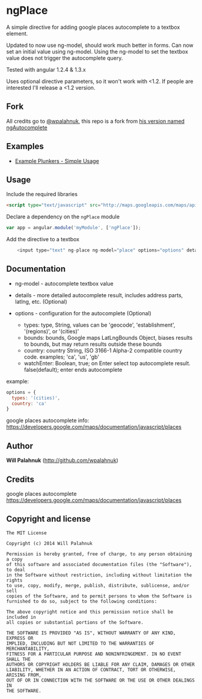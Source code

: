 # ngPlace

A simple directive for adding google places autocomplete to a textbox element. 

Updated to now use ng-model, should work much better in forms. Can now set an initial value using ng-model. Using the ng-model to set the textbox value does not trigger the autocomplete query.

Tested with angular 1.2.4 & 1.3.x

Uses optional directive parameters, so it won't work with <1.2. If people are interested I'll release a <1.2 version.

## Fork

All credits go to [@wpalahnuk](https://github.com/wpalahnuk), this repo is a fork from [his version named ngAutocomplete](https://github.com/wpalahnuk/ngAutocomplete)

## Examples

+ [Example Plunkers - Simple Usage](http://plnkr.co/edit/2aNMdmrBsLnwSJobTvem?p=preview)

## Usage

Include the required libraries 
```html
<script type="text/javascript" src="http://maps.googleapis.com/maps/api/js?libraries=places"></script>
```

Declare a dependency on the `ngPlace` module
``` javascript
var app = angular.module('myModule', ['ngPlace']);
```

Add the directive to a textbox

``` javascript
    <input type="text" ng-place ng-model="place" options="options" details="details" />
```

## Documentation

+ ng-model - autocomplete textbox value

+ details - more detailed autocomplete result, includes address parts, latlng, etc. (Optional)

+ options - configuration for the autocomplete (Optional)

    + types: type,        String, values can be 'geocode', 'establishment', '(regions)', or '(cities)'
	+ bounds: bounds,     Google maps LatLngBounds Object, biases results to bounds, but may return results outside these bounds
	+ country: country    String, ISO 3166-1 Alpha-2 compatible country code. examples; 'ca', 'us', 'gb'
    + watchEnter:         Boolean, true; on Enter select top autocomplete result. false(default); enter ends autocomplete  

example: 
``` javascript
options = {
  types: '(cities)',
  country: 'ca'
}
```

google places autocomplete info: https://developers.google.com/maps/documentation/javascript/places

## Author

**Will Palahnuk** (http://github.com/wpalahnuk)

## Credits

google places autocomplete https://developers.google.com/maps/documentation/javascript/places

## Copyright and license

    The MIT License

	Copyright (c) 2014 Will Palahnuk

	Permission is hereby granted, free of charge, to any person obtaining a copy
	of this software and associated documentation files (the "Software"), to deal
	in the Software without restriction, including without limitation the rights
	to use, copy, modify, merge, publish, distribute, sublicense, and/or sell
	copies of the Software, and to permit persons to whom the Software is
	furnished to do so, subject to the following conditions:

	The above copyright notice and this permission notice shall be included in
	all copies or substantial portions of the Software.

	THE SOFTWARE IS PROVIDED "AS IS", WITHOUT WARRANTY OF ANY KIND, EXPRESS OR
	IMPLIED, INCLUDING BUT NOT LIMITED TO THE WARRANTIES OF MERCHANTABILITY,
	FITNESS FOR A PARTICULAR PURPOSE AND NONINFRINGEMENT. IN NO EVENT SHALL THE
	AUTHORS OR COPYRIGHT HOLDERS BE LIABLE FOR ANY CLAIM, DAMAGES OR OTHER
	LIABILITY, WHETHER IN AN ACTION OF CONTRACT, TORT OR OTHERWISE, ARISING FROM,
	OUT OF OR IN CONNECTION WITH THE SOFTWARE OR THE USE OR OTHER DEALINGS IN
	THE SOFTWARE.